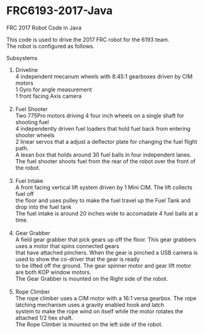 # FRC6193-2017-Java
FRC 2017 Robot Code in Java

This code is used to drive the 2017 FRC robot for the 6193 team.<br>
The robot is configured as follows.

Subsystems<br>
1. Driveline<br>
   4 independent mecanum wheels with 8.45:1 gearboxes driven by CIM motors<br>
   1 Gyro for angle measurement<br>
   1 front facing Axis camera<br><br>
2. Fuel Shooter<br>
   Two 775Pro motors driving 4 four inch wheels on a single shaft for shooting fuel<br>
   4 independently driven fuel loaders that hold fuel back from entering shooter wheels<br>
   2 linear servos that a adjust a deflector plate for changing the fuel flight path.<br>
   A lexan box that holds around 30 fuel balls in four independent lanes.<br>
   The fuel shooter shoots fuel from the rear of the robot over the front of the robot.<br><br>
3. Fuel Intake<br>
   A front facing vertical lift system driven by 1 Mini CIM. The lift collects fuel off <br>
   the floor and uses pulley to make the fuel travel up the Fuel Tank and drop into the fuel tank<br>
   The fuel intake is around 20 inches wide to accomadate 4 fuel balls at a time.<br><br>
4. Gear Grabber<br>
   A field gear grabber that pick gears up off the floor. This gear grabbers uses a motor that spins connected gears<br>
   that have attached pinchers. When the gear is pinched a USB camera is used to show the co-driver that the gear is ready<br>
   to be lifted off the ground.  The gear spinner motor and gear lift motor are both KOP window motors. <br>
   The Gear Grabber is mounted on the Right side of the robot.<br><br>
5. Rope Climber<br>
   The rope climber uses a CIM motor with a 16:1 versa gearbox. The rope latching mechanism uses a gravity enabled hook and latch<br>
   system to make the rope wind on itself while the motor rotates the attached 1/2 hex shaft.<br>
   The Rope Climber is mounted on the left side of the robot.<br>
